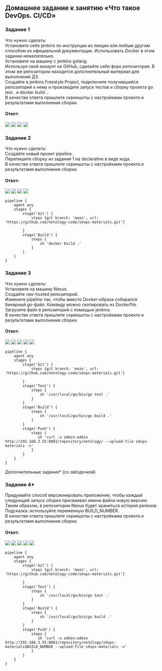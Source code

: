 ## Домашнее задание к занятию «Что такое DevOps. СI/СD»   

### Задание 1  
Что нужно сделать:  
Установите себе jenkins по инструкции из лекции или любым другим способом из официальной документации. Использовать Docker в этом задании нежелательно.  
Установите на машину с jenkins golang.  
Используя свой аккаунт на GitHub, сделайте себе форк репозитория. В этом же репозитории находится дополнительный материал для выполнения ДЗ.  
Создайте в jenkins Freestyle Project, подключите получившийся репозиторий к нему и произведите запуск тестов и сборку проекта go test . и docker build ..  
В качестве ответа пришлите скриншоты с настройками проекта и результатами выполнения сборки.  

#### Ответ:    
![](https://github.com/networksuperman/netology_dev_ops/blob/main/SLINA-19/IT%20System%20and%20OS%20Linux/img/8-2-1-1.jpg)
![](https://github.com/networksuperman/netology_dev_ops/blob/main/SLINA-19/IT%20System%20and%20OS%20Linux/img/8-2-1-2.jpg)
![](https://github.com/networksuperman/netology_dev_ops/blob/main/SLINA-19/IT%20System%20and%20OS%20Linux/img/8-2-1-3.jpg)
![](https://github.com/networksuperman/netology_dev_ops/blob/main/SLINA-19/IT%20System%20and%20OS%20Linux/img/8-2-1-4.jpg)

### Задание 2  
Что нужно сделать:  
Создайте новый проект pipeline.  
Перепишите сборку из задания 1 на declarative в виде кода.  
В качестве ответа пришлите скриншоты с настройками проекта и результатами выполнения сборки.  

#### Ответ:    
![](https://github.com/networksuperman/netology_dev_ops/blob/main/SLINA-19/IT%20System%20and%20OS%20Linux/img/8-2-2-1.jpg)
![](https://github.com/networksuperman/netology_dev_ops/blob/main/SLINA-19/IT%20System%20and%20OS%20Linux/img/8-2-2-2.jpg)
![](https://github.com/networksuperman/netology_dev_ops/blob/main/SLINA-19/IT%20System%20and%20OS%20Linux/img/8-2-2-3.jpg)
![](https://github.com/networksuperman/netology_dev_ops/blob/main/SLINA-19/IT%20System%20and%20OS%20Linux/img/8-2-2-4.jpg)
```
pipeline { 
    agent any 
    stages { 
        stage('Git') {   
            steps {git branch: 'main', url: 'https://github.com/netology-code/sdvps-materials.git'}  
            
        } 
        stage('Build') {   
            steps {   
                sh 'docker build .'
            }
        }
    }
}
```

### Задание 3  
Что нужно сделать:  
Установите на машину Nexus.  
Создайте raw-hosted репозиторий.  
Измените pipeline так, чтобы вместо Docker-образа собирался бинарный go-файл. Команду можно скопировать из Dockerfile.  
Загрузите файл в репозиторий с помощью jenkins.  
В качестве ответа пришлите скриншоты с настройками проекта и результатами выполнения сборки.  

#### Ответ:    
![](https://github.com/networksuperman/netology_dev_ops/blob/main/SLINA-19/IT%20System%20and%20OS%20Linux/img/8-2-3-1.jpg)
![](https://github.com/networksuperman/netology_dev_ops/blob/main/SLINA-19/IT%20System%20and%20OS%20Linux/img/8-2-3-2.jpg)
![](https://github.com/networksuperman/netology_dev_ops/blob/main/SLINA-19/IT%20System%20and%20OS%20Linux/img/8-2-3-3.jpg)
![](https://github.com/networksuperman/netology_dev_ops/blob/main/SLINA-19/IT%20System%20and%20OS%20Linux/img/8-2-3-4.jpg)
![](https://github.com/networksuperman/netology_dev_ops/blob/main/SLINA-19/IT%20System%20and%20OS%20Linux/img/8-2-3-5.jpg)
```
pipeline { 
    agent any 
    stages { 
        stage('Git') {   
            steps {git branch: 'main', url: 'https://github.com/netology-code/sdvps-materials.git'}  
            
        } 
        stage('Test') {   
            steps {   
                sh '/usr/local/go/bin/go test .'
            }
        }
        stage('Build') {   
            steps {   
                sh '/usr/local/go/bin/go build .'
            }
        }
        stage('Push') {   
            steps {   
               sh 'curl -u admin:admin http://192.168.3.55:8081/repository/netology/ --upload-file sdvps-materials -v'
            }
        }
    }
}
```

Дополнительные задания* (со звёздочкой)  

###   Задание 4*  
Придумайте способ версионировать приложение, чтобы каждый следующий запуск сборки присваивал имени файла новую версию. Таким образом, в репозитории Nexus будет храниться история релизов.  
Подсказка: используйте переменную BUILD_NUMBER.  
В качестве ответа пришлите скриншоты с настройками проекта и результатами выполнения сборки.  

#### Ответ:    
![](https://github.com/networksuperman/netology_dev_ops/blob/main/SLINA-19/IT%20System%20and%20OS%20Linux/img/8-2-4-1.jpg)
![](https://github.com/networksuperman/netology_dev_ops/blob/main/SLINA-19/IT%20System%20and%20OS%20Linux/img/8-2-4-2.jpg)
![](https://github.com/networksuperman/netology_dev_ops/blob/main/SLINA-19/IT%20System%20and%20OS%20Linux/img/8-2-4-3.jpg)
![](https://github.com/networksuperman/netology_dev_ops/blob/main/SLINA-19/IT%20System%20and%20OS%20Linux/img/8-2-4-4.jpg)
![](https://github.com/networksuperman/netology_dev_ops/blob/main/SLINA-19/IT%20System%20and%20OS%20Linux/img/8-2-4-5.jpg)
```
pipeline { 
    agent any 
    stages { 
        stage('Git') {   
            steps {git branch: 'main', url: 'https://github.com/netology-code/sdvps-materials.git'}  
            
        } 
        stage('Test') {   
            steps {   
                sh '/usr/local/go/bin/go test .'
            }
        }
        stage('Build') {   
            steps {   
                sh '/usr/local/go/bin/go build .'
            }
        }
        stage('Push') {   
            steps {   
               sh 'curl -u admin:admin http://192.168.3.55:8081/repository/netology/sdvps-materials$BUILD_NUMBER --upload-file sdvps-materials -v'
            }
        }
    }
}
            
```
